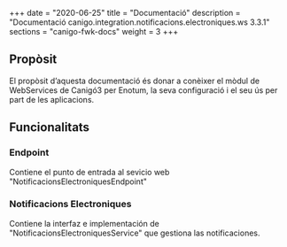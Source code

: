 +++
date        = "2020-06-25"
title       = "Documentació"
description = "Documentació canigo.integration.notificacions.electroniques.ws 3.3.1"
sections    = "canigo-fwk-docs"
weight      = 3
+++

## Propòsit

El propòsit d’aquesta documentació és donar a conèixer el mòdul de WebServices de Canigó3 per Enotum, la seva configuració i el seu ús per part de les aplicacions.

## Funcionalitats

### Endpoint

Contiene el punto de entrada al sevicio web "NotificacionsElectroniquesEndpoint"

### Notificacions Electroniques

Contiene la interfaz e implementación de "NotificacionsElectroniquesService" que gestiona las notificaciones. 
